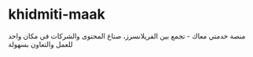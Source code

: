 # khidmiti-maak
منصة خدمتي معاك - تجمع بين الفريلانسرز، صناع المحتوى والشركات في مكان واحد للعمل والتعاون بسهولة
